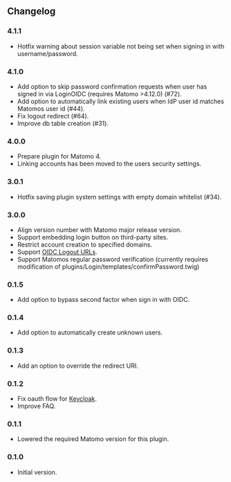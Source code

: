 ## Changelog

### 4.1.1
* Hotfix warning about session variable not being set when signing in with username/password.

### 4.1.0
* Add option to skip password confirmation requests when user has signed in via LoginOIDC (requires Matomo >4.12.0) (#72).
* Add option to automatically link existing users when IdP user id matches Matomos user id (#44).
* Fix logout redirect (#64).
* Improve db table creation (#31).

### 4.0.0
* Prepare plugin for Matomo 4.
* Linking accounts has been moved to the users security settings.

### 3.0.1
* Hotfix saving plugin system settings with empty domain whitelist (#34).

### 3.0.0
* Align version number with Matomo major release version.
* Support embedding login button on third-party sites.
* Restrict account creation to specified domains.
* Support [OIDC Logout URLs](https://openid.net/specs/openid-connect-session-1_0-17.html#RPLogout).
* Support Matomos regular password verification (currently requires modification of plugins/Login/templates/confirmPassword.twig)

### 0.1.5
* Add option to bypass second factor when sign in with OIDC.

### 0.1.4
* Add option to automatically create unknown users.

### 0.1.3
* Add an option to override the redirect URI.

### 0.1.2
* Fix oauth flow for [Keycloak](https://github.com/keycloak/keycloak).
* Improve FAQ.

### 0.1.1
* Lowered the required Matomo version for this plugin.

### 0.1.0
* Initial version.

